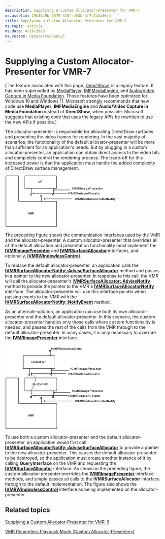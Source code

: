 ```yaml
---
description: Supplying a Custom Allocator-Presenter for VMR-7
ms.assetid: 19b43c9b-2578-418f-b03b-af7c7a3a46e4
title: Supplying a Custom Allocator-Presenter for VMR-7
ms.topic: article
ms.date: 4/26/2023
ms.custom: UpdateFrequency5
---
```


# Supplying a Custom Allocator-Presenter for VMR-7

\[The feature associated with this page, [DirectShow](/windows/win32/directshow/directshow), is a legacy feature. It has been superseded by [MediaPlayer](/uwp/api/Windows.Media.Playback.MediaPlayer), [IMFMediaEngine](/windows/win32/api/mfmediaengine/nn-mfmediaengine-imfmediaengine), and [Audio/Video Capture in Media Foundation](/windows/win32/medfound/audio-video-capture-in-media-foundation). Those features have been optimized for Windows 10 and Windows 11. Microsoft strongly recommends that new code use **MediaPlayer**, **IMFMediaEngine** and **Audio/Video Capture in Media Foundation** instead of **DirectShow**, when possible. Microsoft suggests that existing code that uses the legacy APIs be rewritten to use the new APIs if possible.\]

The allocator-presenter is responsible for allocating DirectDraw surfaces and presenting the video frames for rendering. In the vast majority of scenarios, the functionality of the default allocator-presenter will be more than sufficient for an application's needs. But by plugging in a custom allocator-presenter, an application can obtain direct access to the video bits and completely control the rendering process. The trade-off for this increased power is that the application must handle the added complexity of DirectDraw surface management.

![using a custom allocator-presenter](images/custom-ap.png)

The preceding figure shows the communication interfaces used by the VMR and the allocator-presenter. A custom allocator-presenter that overrides all of the default allocation and presentation functionality must implement the [**IVMRImagePresenter**](/windows/desktop/api/Strmif/nn-strmif-ivmrimagepresenter) and [**IVMRSurfaceAllocator**](/windows/desktop/api/Strmif/nn-strmif-ivmrsurfaceallocator) interfaces, and optionally, [**IVMRWindowlessControl**](/windows/desktop/api/Strmif/nn-strmif-ivmrwindowlesscontrol).

To replace the default allocator-presenter, an application calls the [**IVMRSurfaceAllocatorNotify::AdviseSurfaceAllocator**](/windows/desktop/api/Strmif/nf-strmif-ivmrsurfaceallocatornotify-advisesurfaceallocator) method and passes in a pointer to the new allocator-presenter. In response to this call, the VMR will call the allocator-presenter's [**IVMRSurfaceAllocator::AdviseNotify**](/windows/desktop/api/Strmif/nf-strmif-ivmrsurfaceallocator-advisenotify) method to provide the pointer to the VMR's [**IVMRSurfaceAllocatorNotify**](/windows/desktop/api/Strmif/nn-strmif-ivmrsurfaceallocatornotify) interface. The allocator-presenter will use this interface pointer when passing events to the VMR with the [**IVMRSurfaceAllocatorNotify::NotifyEvent**](/windows/desktop/api/Strmif/nf-strmif-ivmrsurfaceallocatornotify-notifyevent) method.

As an alternate solution, an application can use both its own allocator-presenter and the default allocator-presenter. In this scenario, the custom allocator-presenter handles only those calls where custom functionality is needed, and passes the rest of the calls from the VMR through to the default allocator-presenter. In many cases, it is only necessary to override the [**IVMRImagePresenter**](/windows/desktop/api/Strmif/nn-strmif-ivmrimagepresenter) interface.

![using two allocator-presenters](images/custom-ap2.png)

To use both a custom allocator-presenter and the default allocator-presenter, an application would first call [**IVMRSurfaceAllocatorNotify::AdviseSurfaceAllocator**](/windows/desktop/api/Strmif/nf-strmif-ivmrsurfaceallocatornotify-advisesurfaceallocator) to provide a pointer to the new allocator-presenter. This causes the default allocator-presenter to be destroyed, so the application must create another instance of it by calling **QueryInterface** on the VMR and requesting the [**IVMRSurfaceAllocator**](/windows/desktop/api/Strmif/nn-strmif-ivmrsurfaceallocator) interface. As shown in the preceding figure, the custom allocator-presenter overrides the [**IVMRImagePresenter**](/windows/desktop/api/Strmif/nn-strmif-ivmrimagepresenter) interface methods, and simply passes all calls to the **IVMRSurfaceAllocator** interface through to the default implementation. The figure also shows the [**IVMRWindowlessControl**](/windows/desktop/api/Strmif/nn-strmif-ivmrwindowlesscontrol) interface as being implemented on the allocator-presenter.

## Related topics

<dl> <dt>

[Supplying a Custom Allocator-Presenter for VMR-9](supplying-a-custom-allocator-presenter-for-vmr-9.md)
</dt> <dt>

[VMR Renderless Playback Mode (Custom Allocator-Presenters)](vmr-renderless-playback-mode--custom-allocator-presenters.md)
</dt> </dl>

 

 



